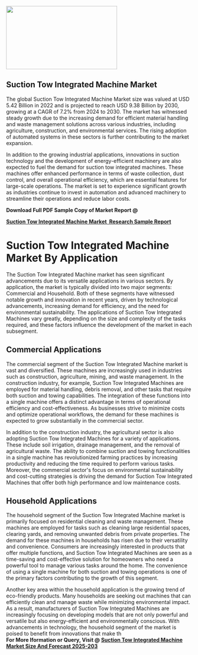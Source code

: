 <p><img class="alignnone size-medium wp-image-20088" src="https://ffe5etoiles.com/wp-content/uploads/2024/12/MST1-300x171.png" alt="" width="300" height="171" /></p><p> <h2>Suction Tow Integrated Machine Market </h2><p>The global Suction Tow Integrated Machine Market size was valued at USD 5.42 Billion in 2022 and is projected to reach USD 9.38 Billion by 2030, growing at a CAGR of 7.2% from 2024 to 2030. The market has witnessed steady growth due to the increasing demand for efficient material handling and waste management solutions across various industries, including agriculture, construction, and environmental services. The rising adoption of automated systems in these sectors is further contributing to the market expansion.</p><p>In addition to the growing industrial applications, innovations in suction technology and the development of energy-efficient machinery are also expected to fuel the demand for suction tow integrated machines. These machines offer enhanced performance in terms of waste collection, dust control, and overall operational efficiency, which are essential features for large-scale operations. The market is set to experience significant growth as industries continue to invest in automation and advanced machinery to streamline their operations and reduce labor costs.</p></p><p><strong>Download Full PDF Sample Copy of Market Report @</strong></p><p><strong><a href="https://www.verifiedmarketreports.com/download-sample/?rid=272060&utm_source=Sites-google&utm_medium=265" target="_blank">Suction Tow Integrated Machine Market &nbsp;Research Sample Report</a></strong></p><p><h1>Suction Tow Integrated Machine Market By Application</h1><p>The Suction Tow Integrated Machine market has seen significant advancements due to its versatile applications in various sectors. By application, the market is typically divided into two major segments: Commercial and Household. Both of these segments have witnessed notable growth and innovation in recent years, driven by technological advancements, increasing demand for efficiency, and the need for environmental sustainability. The applications of Suction Tow Integrated Machines vary greatly, depending on the size and complexity of the tasks required, and these factors influence the development of the market in each subsegment.</p><h2>Commercial Applications</h2><p>The commercial segment of the Suction Tow Integrated Machine market is vast and diversified. These machines are increasingly used in industries such as construction, agriculture, mining, and waste management. In the construction industry, for example, Suction Tow Integrated Machines are employed for material handling, debris removal, and other tasks that require both suction and towing capabilities. The integration of these functions into a single machine offers a distinct advantage in terms of operational efficiency and cost-effectiveness. As businesses strive to minimize costs and optimize operational workflows, the demand for these machines is expected to grow substantially in the commercial sector.</p><p>In addition to the construction industry, the agricultural sector is also adopting Suction Tow Integrated Machines for a variety of applications. These include soil irrigation, drainage management, and the removal of agricultural waste. The ability to combine suction and towing functionalities in a single machine has revolutionized farming practices by increasing productivity and reducing the time required to perform various tasks. Moreover, the commercial sector's focus on environmental sustainability and cost-cutting strategies is driving the demand for Suction Tow Integrated Machines that offer both high performance and low maintenance costs.</p><h2>Household Applications</h2><p>The household segment of the Suction Tow Integrated Machine market is primarily focused on residential cleaning and waste management. These machines are employed for tasks such as cleaning large residential spaces, clearing yards, and removing unwanted debris from private properties. The demand for these machines in households has risen due to their versatility and convenience. Consumers are increasingly interested in products that offer multiple functions, and Suction Tow Integrated Machines are seen as a time-saving and cost-effective solution for homeowners who need a powerful tool to manage various tasks around the home. The convenience of using a single machine for both suction and towing operations is one of the primary factors contributing to the growth of this segment.</p><p>Another key area within the household application is the growing trend of eco-friendly products. Many households are seeking out machines that can efficiently clean and manage waste while minimizing environmental impact. As a result, manufacturers of Suction Tow Integrated Machines are increasingly focusing on developing models that are not only powerful and versatile but also energy-efficient and environmentally conscious. With advancements in technology, the household segment of the market is poised to benefit from innovations that make th<strong><br />For More Iformation or Query, Visit @ <a href="https://www.verifiedmarketreports.com/product/suction-tow-integrated-machine-market/" target="_blank">Suction Tow Integrated Machine Market Size And Forecast 2025-203</a></strong></p>
